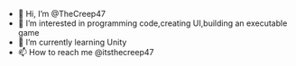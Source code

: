 - 👋 Hi, I’m @TheCreep47
- 👀 I’m interested in programming code,creating UI,building an executable game
- 🌱 I’m currently learning Unity
- 📫 How to reach me @itsthecreep47

<!---
TheCreep47/TheCreep47 is a ✨ special ✨ repository because its `README.md` (this file) appears on your GitHub profile.
You can click the Preview link to take a look at your changes.
--->
